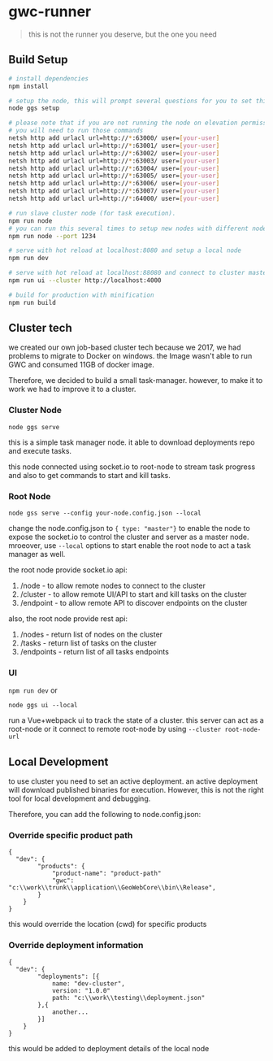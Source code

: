 # gwc-runner

> this is not the runner you deserve, but the one you need

## Build Setup

``` bash
# install dependencies
npm install

# setup the node, this will prompt several questions for you to set things up
node ggs setup

# please note that if you are not running the node on elevation permissions (admin)
# you will need to run those commands
netsh http add urlacl url=http://*:63000/ user=[your-user]
netsh http add urlacl url=http://*:63001/ user=[your-user]
netsh http add urlacl url=http://*:63002/ user=[your-user]
netsh http add urlacl url=http://*:63003/ user=[your-user]
netsh http add urlacl url=http://*:63004/ user=[your-user]
netsh http add urlacl url=http://*:63005/ user=[your-user]
netsh http add urlacl url=http://*:63006/ user=[your-user]
netsh http add urlacl url=http://*:63007/ user=[your-user]
netsh http add urlacl url=http://*:64000/ user=[your-user]

# run slave cluster node (for task execution).
npm run node
# you can run this several times to setup new nodes with different nodes
npm run node --port 1234

# serve with hot reload at localhost:8080 and setup a local node
npm run dev

# serve with hot reload at localhost:88080 and connect to cluster master node
npm run ui --cluster http://localhost:4000

# build for production with minification
npm run build

```

## Cluster tech

we created our own job-based cluster tech because we 2017, we had problems to migrate to Docker on windows.
the Image wasn't able to run GWC and consumed 11GB of docker image.

Therefore, we decided to build a small task-manager. however, to make it to work we had to improve it to a cluster.

### Cluster Node

```node ggs serve```

this is a simple task manager node. it able to download deployments repo and execute tasks.

this node connected using socket.io to root-node to stream task progress and also to get commands to start and kill tasks.

### Root Node

```node gss serve --config your-node.config.json --local```

change the node.config.json to ```{ type: "master"}``` to enable the node to expose the socket.io to control the cluster and server as a master node.
mroeover, use ```--local``` options to start enable the root node to act a task manager as well.

the root node provide socket.io api:
1) /node - to allow remote nodes to connect to the cluster
2) /cluster - to allow remote UI/API to start and kill tasks on the cluster
3) /endpoint - to allow remote API to discover endpoints on the cluster

also, the root node provide rest api:
1) /nodes - return list of nodes on the cluster
2) /tasks - return list of tasks on the cluster
3) /endpoints - return list of all tasks endpoints

### UI

```npm run dev```
or

```node ggs ui --local```

run a Vue+webpack ui to track the state of a cluster.
this server can act as a root-node or it connect to remote root-node by using ```--cluster root-node-url```

## Local Development

to use cluster you need to set an active deployment. an active deployment will download published binaries for execution.
However, this is not the right tool for local development and debugging.

Therefore, you can add the following to node.config.json: 

### Override specific product path
```
{
  "dev": {
		"products": {
			"product-name": "product-path"
			"gwc": "c:\\work\\trunk\\application\\GeoWebCore\\bin\\Release",
		}
	}
}

```

this would override the location (cwd) for specific products

### Override deployment information

```
{
  "dev": {
		"deployments": [{
			name: "dev-cluster",
			version: "1.0.0"
			path: "c:\\work\\testing\\deployment.json"
		},{
			another...
		}]
	}
}

```

this would be added to deployment details of the local node